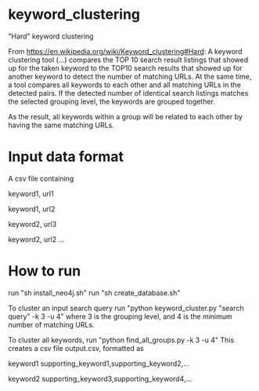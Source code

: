# keyword_clustering
"Hard" keyword clustering

From https://en.wikipedia.org/wiki/Keyword_clustering#Hard:
A keyword clustering tool (...) compares the TOP 10 search result listings that showed up for the taken keyword to the TOP10 search results that showed up for another keyword to detect the number of matching URLs. At the same time, a tool compares all keywords to each other and all matching URLs in the detected pairs. If the detected number of identical search listings matches the selected grouping level, the keywords are grouped together.

As the result, all keywords within a group will be related to each other by having the same matching URLs.

# Input data format

A csv file containing

keyword1, url1

keyword1, url2

keyword2, url3

keyword2, url2
...

# How to run

run "sh install_neo4j.sh"
run "sh create_database.sh"

To cluster an input search query run
"python keyword_cluster.py "search query" -k 3 -u 4"
where 3 is the grouping level, and 4 is the minimum number of matching URLs.

To cluster all keywords, run
"python find_all_groups.py -k 3 -u 4"
This creates a csv file output.csv, formatted as

keyword1 supporting_keyword1,supporting_keyword2,...

keyword2 supporting_keyword3,supporting_keyword4,...
